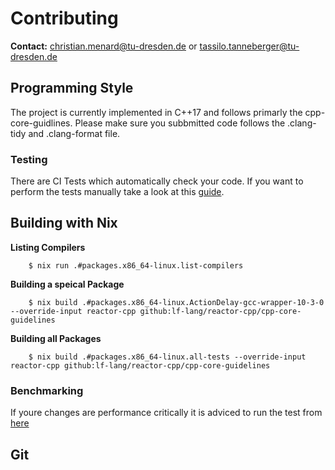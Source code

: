 # Contributing

**Contact:** <christian.menard@tu-dresden.de> or <tassilo.tanneberger@tu-dresden.de>

## Programming Style

The project is currently implemented in C++17 and follows primarly the cpp-core-guidlines.
Please make sure you subbmitted code follows the .clang-tidy and .clang-format file.

### Testing
There are CI Tests which automatically check your code. If you want to perform the tests manually take a look
at this [guide](https://github.com/lf-lang/lingua-franca/wiki/Regression-Tests).

## Building with Nix

**Listing Compilers**
```
    $ nix run .#packages.x86_64-linux.list-compilers
```

**Building a speical Package**
```
    $ nix build .#packages.x86_64-linux.ActionDelay-gcc-wrapper-10-3-0 --override-input reactor-cpp github:lf-lang/reactor-cpp/cpp-core-guidelines
```

**Building all Packages**
```
    $ nix build .#packages.x86_64-linux.all-tests --override-input reactor-cpp github:lf-lang/reactor-cpp/cpp-core-guidelines
```


### Benchmarking
If youre changes are performance critically it is adviced to run the test from [here](https://github.com/lf-lang/lingua-franca/wiki/Running-Benchmarks)


## Git






